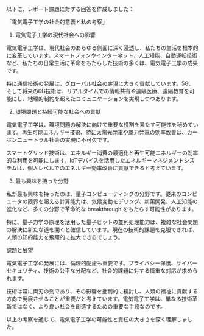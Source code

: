 以下に、レポート課題に対する回答を作成しました：

「電気電子工学の社会的意義と私の考察」

1. 電気電子工学の現代社会への影響

電気電子工学は、現代社会のあらゆる側面に深く浸透し、私たちの生活を根本的に変革しています。スマートフォンやインターネット、人工知能、自動運転技術など、私たちの日常生活に革命をもたらした技術の多くは、電気電子工学の成果です。

特に通信技術の発展は、グローバル社会の実現に大きく貢献しています。5G、そして将来の6G技術は、リアルタイムでの情報共有や遠隔医療、遠隔教育を可能にし、地理的制約を超えたコミュニケーションを実現しつつあります。

2. 環境問題と持続可能な社会への貢献

電気電子工学は、環境問題の解決に向けて重要な役割を果たす可能性を秘めています。再生可能エネルギー技術、特に太陽光発電や風力発電の効率改善は、カーボンニュートラル社会の実現に不可欠です。

スマートグリッド技術は、エネルギー消費の最適化と再生可能エネルギーの効率的な利用を可能にします。IoTデバイスを活用したエネルギーマネジメントシステムは、個人レベルでのエネルギー効率改善に貢献できると考えています。

3. 最も興味を持った分野

私が最も興味を持ったのは、量子コンピューティングの分野です。従来のコンピュータの限界を超える計算能力は、気候変動モデリング、新薬開発、人工知能の進化など、多くの分野で革命的な breakthrough をもたらす可能性があります。

特に、量子力学の原理を活用した量子ビットの並列処理能力は、複雑な社会問題の解決に新たな道を開くと確信しています。現在の技術的課題を克服できれば、人類の知的能力を飛躍的に拡大できるでしょう。

課題と展望

電気電子工学の発展には、倫理的配慮も重要です。プライバシー保護、サイバーセキュリティ、技術の公平な分配など、社会的課題に対する慎重な対応が求められます。

技術は常に両刃の剣であり、その影響を批判的に検討し、人類の福祉に貢献する方向で発展させることが重要だと考えています。電気電子工学は、単なる技術革新ではなく、より良い社会を創造するための重要な手段なのです。

以上の考察を通じて、電気電子工学の可能性と責任の大きさを深く理解しました。